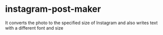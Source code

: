 # instagram-post-maker
It converts the photo to the specified size of Instagram and also writes text with a different font and size
